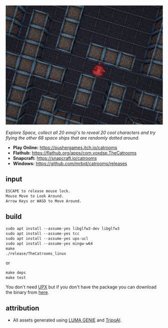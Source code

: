 ![Screenshot of the TuxScape2 game](https://raw.githubusercontent.com/mrbid/Catrooms/main/screenshot.png)

*Explore Space, collect all 20 emoji's to reveal 20 cool characters and try flying the other 68 space ships that are randomly dotted around.*

- **Play Online:** https://pushergames.itch.io/catrooms
- **Flathub:** https://flathub.org/apps/com.voxdsp.TheCatrooms
- **Snapcraft:** https://snapcraft.io/catrooms
- **Windows:** https://github.com/mrbid/catrooms/releases

## input
```
ESCAPE to release mouse lock.
Mouse Move to Look Around.
Arrow Keys or WASD to Move Around.
```

## build
```
sudo apt install --assume-yes libglfw3-dev libglfw3
sudo apt install --assume-yes tcc
sudo apt install --assume-yes upx-ucl
sudo apt install --assume-yes mingw-w64
make
./release/TheCatrooms_linux
```
or
```
make deps
make test
```
You don't need [UPX](https://upx.github.io/) but if you don't have the package you can download the binary from [here](https://github.com/upx/upx/releases).

## attribution
* All assets generated using [LUMA GENIE](https://lumalabs.ai/genie) and [TripoAI](https://www.tripo3d.ai).
